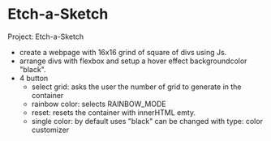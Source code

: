 # Etch-a-Sketch
Project: Etch-a-Sketch

- create a webpage with 16x16 grind of square of divs using Js.
- arrange divs with flexbox and setup a hover effect backgroundcolor "black".
- 4 button 
    - select grid: asks the user the number of grid to generate in the container
    - rainbow color: selects RAINBOW_MODE
    - reset: resets the container with innerHTML emty.
    - single color: by default uses "black" can be changed with type: color customizer


